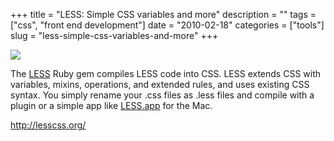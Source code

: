 +++
title = "LESS: Simple CSS variables and more"
description = ""
tags = ["css", "front end development"]
date = "2010-02-18"
categories = ["tools"]
slug = "less-simple-css-variables-and-more"
+++


<div class="tool-screenshot mb1"><a href="http://lesscss.org/"><img id='bluga-thumbnail-2754' class='bluga-thumbnail custom' src='http://media.konigi.com/bluga/
wt523050916ab1f_custom.jpg'/></a></div><p>The <a href="http://lesscss.org/">LESS</a> Ruby gem compiles LESS code into CSS. LESS extends CSS with variables, mixins, operations, and extended rules, and uses existing CSS syntax. You simply rename your .css files as .less files and compile with a plugin or a simple app like <a href="http://incident57.com/less/">LESS.app</a> for the Mac.</p>

  
<p><a href="http://lesscss.org/">http://lesscss.org/</a></p>
      
